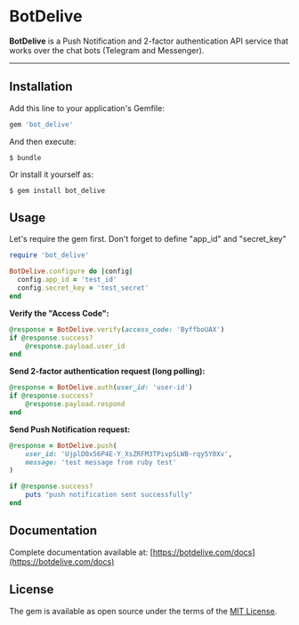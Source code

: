 # BotDelive

**BotDelive** is a Push Notification and 2-factor authentication API service that works over the chat bots (Telegram and Messenger).

-------------

## Installation

Add this line to your application's Gemfile:

```ruby
gem 'bot_delive'
```

And then execute:

    $ bundle

Or install it yourself as:

    $ gem install bot_delive

## Usage
Let's require the gem first. Don't forget to define "app_id" and "secret_key"

```ruby
require 'bot_delive'

BotDelive.configure do |config|
  config.app_id = 'test_id'
  config.secret_key = 'test_secret'
end
```
**Verify the "Access Code":**

```ruby
@response = BotDelive.verify(access_code: 'ByffboUAX')
if @response.success?
    @response.payload.user_id
end
```

**Send 2-factor authentication request (long polling):**

```ruby
@response = BotDelive.auth(user_id: 'user-id')
if @response.success?
    @response.payload.respond
end
```

**Send Push Notification request:**

```ruby
@response = BotDelive.push(
    user_id: 'UjplD0x56P4E-Y_XsZRFM3TPivpSLWB-rqy5Y0Xv',
    message: 'test message from ruby test'
)

if @response.success?
    puts "push notification sent successfully"
end
```

Documentation
-------------

Complete documentation available at: [https://botdelive.com/docs](https://botdelive.com/docs)


## License

The gem is available as open source under the terms of the [MIT License](https://opensource.org/licenses/MIT).
